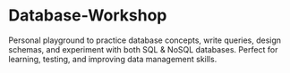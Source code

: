# Database-Workshop
Personal playground to practice database concepts, write queries, design schemas, and experiment with both SQL &amp; NoSQL databases. Perfect for learning, testing, and improving data management skills.
